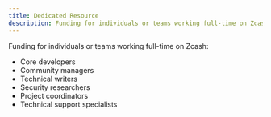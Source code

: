 ```yaml
---
title: Dedicated Resource
description: Funding for individuals or teams working full-time on Zcash
---
```


Funding for individuals or teams working full-time on Zcash:
- Core developers
- Community managers
- Technical writers
- Security researchers
- Project coordinators
- Technical support specialists

